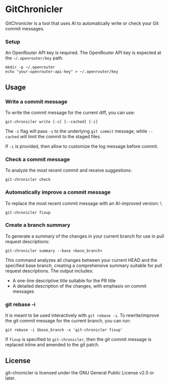 # GitChronicler

GitChronicler is a tool that uses AI to automatically write or check your Git commit messages.

### Setup

An OpenRouter API key is required.  The OpenRouter API key is expected
   at the `~/.openrouter/key` path.
   ```
   mkdir -p ~/.openrouter
   echo "your-openrouter-api-key" > ~/.openrouter/key
   ```

## Usage

### Write a commit message

To write the commit message for the current diff, you can use:

```
git-chronicler write [-s] [--cached] [-i]
```

The `-s` flag will pass `-s` to the underlying `git commit` message,
while `--cached` will limit the commit to the staged files.

If `-i` is provided, then allow to customize the log message before commit.

### Check a commit message

To analyze the most recent commit and receive suggestions:

```
git-chronicler check
```

### Automatically improve a commit message

To replace the most recent commit message with an AI-improved version:
\
```
git-chronicler fixup
```

### Create a branch summary

To generate a summary of the changes in your current branch for use in pull request descriptions:

```
git-chronicler summary --base <base_branch>
```

This command analyzes all changes between your current HEAD and the specified base branch, creating a comprehensive summary suitable for pull request descriptions. The output includes:
- A one-line descriptive title suitable for the PR title
- A detailed description of the changes, with emphasis on commit messages

### git rebase -i

It is meant to be used interactively with `git rebase -i`.  To
rewrite/improve the git commit message for the current branch, you can
run:

```
git rebase -i $base_branch -x 'git-chronicler fixup'
```

If `fixup` is specified to `git-chronicler`, then the git commit
message is replaced inline and amended to the git patch.

## License

git-chronicler is licensed under the GNU General Public License v2.0 or later.